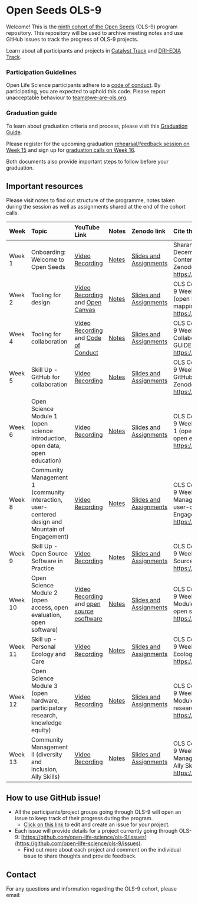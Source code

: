 # Open Seeds OLS-9

Welcome! This is the [ninth cohort of the Open Seeds](https://we-are-ols.org/openseeds/) (OLS-9) program repository. 
This repository will be used to archive meeting notes and use GitHub issues to track the progress of OLS-9 projects. 

Learn about all participants and projects in [Catalyst Track](https://we-are-ols.org/openseeds/ols-9-catalyst/) and [DRI-EDIA Track](https://we-are-ols.org/openseeds/ols-9-dra/).

### Participation Guidelines

Open Life Science participants adhere to a [code of conduct](CODE_OF_CONDUCT.md). 
By participating, you are expected to uphold this code. Please report unacceptable behaviour to [team@we-are-ols.org](mailto:team@we-are-ols.org).

### Graduation guide

To learn about graduation criteria and process, please visit this [Graduation Guide](https://we-are-ols.org/openseeds/cohort-procedures-and-templates/graduation-guide.html).

Please register for the upcoming graduation [rehearsal/feedback session on Week 15](https://annuel2.framapad.org/p/ols-9-week-15) and sign up for [graduation calls on Week 16](https://annuel2.framapad.org/p/ols-9-week-15).

Both documents also provide important steps to follow before your graduation.

## Important resources

Please visit notes to find out structure of the programme, notes taken during the session as well as assignments shared at the end of the cohort calls.

| Week | Topic | YouTube Link | Notes | Zenodo link | Cite this as |
|:-----|:------|:-------------|:------|:-------------|:----------|
| Week 1 | Onboarding: Welcome to Open Seeds | [Video Recording](https://www.youtube.com/watch?v=KPaMMHLQk6c&list=PL1CvC6Ez54KBD7zi7YSSS_L_WH87w5eo1&index=1) | [Notes](https://github.com/open-life-science/ols-9/blob/main/week-01-onboarding/week-01-welcome-notes.md) | [Slides and Assignments](https://zenodo.org/records/14268483) | Sharan, M., & Community, O. (2024, December 3). Open Seeds OLS-9 Week-1 Content - Introduction to Open Seeds. Zenodo. https://doi.org/10.5281/zenodo.14268483 |
| Week 2 | Tooling for design | [Video Recording](https://www.youtube.com/watch?v=riBa5faSNIs&list=PL1CvC6Ez54KBD7zi7YSSS_L_WH87w5eo1&index=2) and [Open Canvas](https://www.youtube.com/watch?v=gQx-au72h04&list=PL1CvC6Ez54KBD7zi7YSSS_L_WH87w5eo1&index=3) | [Notes](https://github.com/open-life-science/ols-9/blob/main/week-02/Week-02-notes.md) | [Slides and Assignments](https://zenodo.org/records/14268572) | OLS Community (2024). Open Seeds OLS-9 Week-2 Content - Tooling for Design (open leadership, open canvas, road mapping). Zenodo. https://doi.org/10.5281/zenodo.14268572 |
| Week 4 | Tooling for collaboration | [Video Recording](https://www.youtube.com/watch?v=HmhQZ--l5U4&list=PL1CvC6Ez54KBD7zi7YSSS_L_WH87w5eo1&index=4) and [Code of Conduct](https://www.youtube.com/watch?v=LAqxVNMwAWs&list=PL1CvC6Ez54KBD7zi7YSSS_L_WH87w5eo1&index=5) | [Notes](https://github.com/open-life-science/ols-9/blob/main/week-04/Week-04-notes.md) | [Slides and Assignments](https://zenodo.org/records/14268608) | OLS Community (2024). Open Seeds OLS-9 Week-4 Content - Tooling for Collaboration (README, CONTRIBUTION GUIDELINE, CoC). Zenodo. https://doi.org/10.5281/zenodo.14268608 |
| Week 5 | Skill Up - GitHub for collaboration | [Video Recording](https://www.youtube.com/watch?v=r3skZL5-NVs&list=PL1CvC6Ez54KBD7zi7YSSS_L_WH87w5eo1&index=6) | [Notes](https://github.com/open-life-science/ols-9/blob/main/week-05/Week-05-notes.md) | [Slides and Assignments](https://zenodo.org/records/14268644) | OLS Community (2024). Open Seeds OLS-9 Week-5 Content - Version Control and GitHub for Collaboration - Skill Up. Zenodo. https://doi.org/10.5281/zenodo.14268644 |
| Week 6 | Open Science Module 1 (open science introduction, open data, open education) | [Video Recording](https://www.youtube.com/watch?v=C8ukpzAUKEw&list=PL1CvC6Ez54KBD7zi7YSSS_L_WH87w5eo1&index=7) | [Notes](https://github.com/open-life-science/ols-9/blob/main/week-06/Week-06-notes.md) | [Slides and Assignments](https://zenodo.org/records/14268665) | OLS Community (2024). Open Seeds OLS-9 Week-6 Content - Open Science Module 1 (open science introduction, open data, open education). Zenodo. https://doi.org/10.5281/zenodo.14268665 |
| Week 8 | Community Management 1 (community interaction, user-centered design and Mountain of Engagement) | [Video Recording](https://www.youtube.com/watch?v=1z3kjayErsE&list=PL1CvC6Ez54KBD7zi7YSSS_L_WH87w5eo1&index=8) | [Notes](https://github.com/open-life-science/ols-9/blob/main/week-08/Week-08-notes.md) | [Slides and Assignments](https://zenodo.org/records/14446586) | OLS Community (2024). Open Seeds OLS-9 Week-8 Content - Community Management 1 (community interaction, user-centered design and Mountain of Engagement). Zenodo. https://doi.org/10.5281/zenodo.14446513 |
| Week 9 |  Skill Up - Open Source Software in Practice | [Video Recording](https://www.youtube.com/watch?v=nD-J3oXJYoo&list=PL1CvC6Ez54KBD7zi7YSSS_L_WH87w5eo1&index=9) | [Notes](https://github.com/open-life-science/ols-9/blob/main/week-09/Week-09-notes.md) | [Slides and Assignments](https://zenodo.org/records/14446586) | OLS Community (2024). Open Seeds OLS-9 Week-9 Content - Skill Up - Open Source Software in Practice. Zenodo. https://doi.org/10.5281/zenodo.14446586 |
| Week 10 | Open Science Module 2 (open access, open evaluation, open software) | [Video Recording](https://www.youtube.com/watch?v=26w11UOGrAU&list=PL1CvC6Ez54KBD7zi7YSSS_L_WH87w5eo1&index=11) and [open source esoftware](https://www.youtube.com/watch?v=OskC2LNtPkU&list=PL1CvC6Ez54KBD7zi7YSSS_L_WH87w5eo1&index=10) | [Notes](https://github.com/open-life-science/ols-9/blob/main/week-10/Week-10-notes.md) | [Slides and Assignments](https://zenodo.org/records/14446632) | OLS Community (2024). Open Seeds OLS-9 Week-10 Content - Open Science Module 2 (open access, open evaluation, open software). Zenodo. https://doi.org/10.5281/zenodo.14446632 |
| Week 11 | Skill up - Personal Ecology and Care | [Video Recording](https://www.youtube.com/watch?v=RZGRbkQRAh0&list=PL1CvC6Ez54KBD7zi7YSSS_L_WH87w5eo1&index=12) | [Notes](https://github.com/open-life-science/ols-9/blob/main/week-11/Week-11-notes.md) | [Slides and Assignments](https://zenodo.org/records/14446699 ) | OLS Community (2024). Open Seeds OLS-9 Week-11 Content - Skill up - Personal Ecology and Care. Zenodo. https://doi.org/10.5281/zenodo.14446699 |
| Week 12 | Open Science Module 3 (open hardware, participatory research, knowledge equity) | [Video Recording](https://www.youtube.com/watch?v=ZJYPEqRC8yc&list=PL1CvC6Ez54KBD7zi7YSSS_L_WH87w5eo1&index=13) | [Notes](https://github.com/open-life-science/ols-9/blob/main/week-12/Week-12-notes.md) | [Slides and Assignments](https://zenodo.org/records/14446751) | OLS Community (2024). Open Seeds OLS-9 Week-12 Content - Open Science Module 3 (open hardware, participatory research, knowledge equity). Zenodo. https://doi.org/10.5281/zenodo.14446751 |
| Week 13 | Community Management II (diversity and inclusion, Ally Skills)  | [Video Recording](https://www.youtube.com/watch?v=OI9iG4BBAB4&list=PL1CvC6Ez54KBD7zi7YSSS_L_WH87w5eo1&index=14) | [Notes](https://github.com/open-life-science/ols-9/blob/main/week-05/Week-05-notes.md) | [Slides and Assignments](https://zenodo.org/records/https://zenodo.org/records/14446832) | OLS Community (2024). Open Seeds OLS-9 Week-13 Content - Community Management 2 (diversity and inclusion, Ally Skills). Zenodo. https://doi.org/10.5281/zenodo.14446832 |

## How to use GitHub issue!

* All the participants/project groups going through OLS-9 will open an issue to keep track of their progress during the program.
  * [Click on this link](https://github.com/open-life-science/ols-9/issues/new?assignees=&labels=&projects=&template=project.md&title=) to edit and create an issue for your project.
* Each issue will provide details for a project currently going through OLS-9: [https://github.com/open-life-science/ols-9/issues](https://github.com/open-life-science/ols-9/issues). 
  * Find out more about each project and comment on the individual issue to share thoughts and provide feedback.

## Contact

For any questions and information regarding the OLS-9 cohort, please email: 

